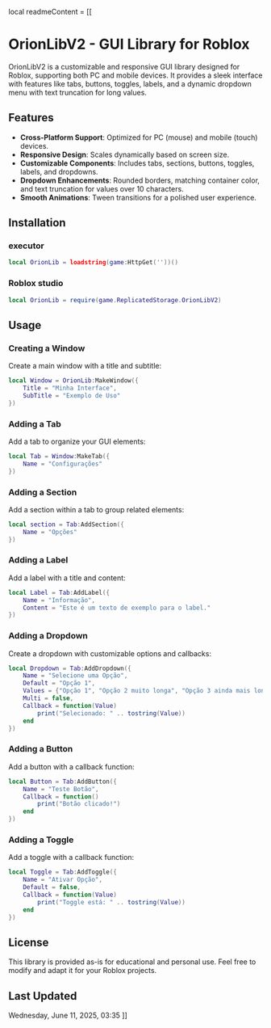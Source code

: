 local readmeContent = [[
# OrionLibV2 - GUI Library for Roblox

OrionLibV2 is a customizable and responsive GUI library designed for Roblox, supporting both PC and mobile devices. It provides a sleek interface with features like tabs, buttons, toggles, labels, and a dynamic dropdown menu with text truncation for long values.

## Features
- **Cross-Platform Support**: Optimized for PC (mouse) and mobile (touch) devices.
- **Responsive Design**: Scales dynamically based on screen size.
- **Customizable Components**: Includes tabs, sections, buttons, toggles, labels, and dropdowns.
- **Dropdown Enhancements**: Rounded borders, matching container color, and text truncation for values over 10 characters.
- **Smooth Animations**: Tween transitions for a polished user experience.

## Installation

### executor
``` lua
local OrionLib = loadstring(game:HttpGet(''))()
```
### Roblox studio
``` lua
local OrionLib = require(game.ReplicatedStorage.OrionLibV2)
```

## Usage

### Creating a Window
Create a main window with a title and subtitle:
``` lua
local Window = OrionLib:MakeWindow({
    Title = "Minha Interface",
    SubTitle = "Exemplo de Uso"
})
```

### Adding a Tab
Add a tab to organize your GUI elements:
``` lua
local Tab = Window:MakeTab({
    Name = "Configurações"
})
```

### Adding a Section
Add a section within a tab to group related elements:
``` lua
local section = Tab:AddSection({
    Name = "Opções"
})
```

### Adding a Label
Add a label with a title and content:
``` lua
local Label = Tab:AddLabel({
    Name = "Informação",
    Content = "Este é um texto de exemplo para o label."
})
```

### Adding a Dropdown
Create a dropdown with customizable options and callbacks:
``` lua
local Dropdown = Tab:AddDropdown({
    Name = "Selecione uma Opção",
    Default = "Opção 1",
    Values = {"Opção 1", "Opção 2 muito longa", "Opção 3 ainda mais longa texto de teste", "Opção 4 curta"},
    Multi = false,
    Callback = function(Value)
        print("Selecionado: " .. tostring(Value))
    end
})
```

### Adding a Button
Add a button with a callback function:
``` lua
local Button = Tab:AddButton({
    Name = "Teste Botão",
    Callback = function()
        print("Botão clicado!")
    end
})
```

### Adding a Toggle
Add a toggle with a callback function:
``` lua
local Toggle = Tab:AddToggle({
    Name = "Ativar Opção",
    Default = false,
    Callback = function(Value)
        print("Toggle está: " .. tostring(Value))
    end
})
```

## License
This library is provided as-is for educational and personal use. Feel free to modify and adapt it for your Roblox projects.

## Last Updated
Wednesday, June 11, 2025, 03:35
]]
